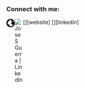### Connect with me:

[<img align="left" alt="Jose Guerra UK" width="22px" src="https://raw.githubusercontent.com/iconic/open-iconic/master/svg/globe.svg" />][website]
[<img align="left" alt="Jose S Guerra | LinkedIn" width="22px" src="https://cdn.jsdelivr.net/npm/simple-icons@v3/icons/linkedin.svg" />][linkedin]

